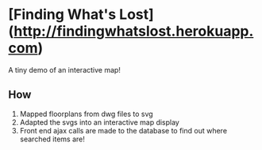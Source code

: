 # [Finding What's Lost] (http://findingwhatslost.herokuapp.com)

A tiny demo of an interactive map!

## How

1. Mapped floorplans from dwg files to svg
1. Adapted the svgs into an interactive map display
1. Front end ajax calls are made to the database to find out where searched items are!
